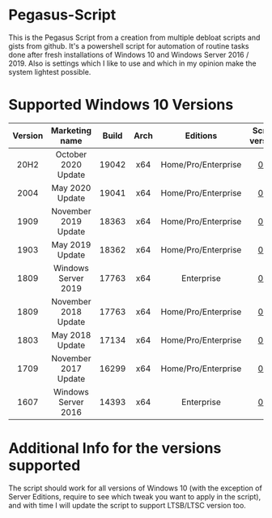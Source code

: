 # Pegasus-Script
This is the Pegasus Script from a creation from multiple debloat scripts and gists from github. It's a powershell script for automation of routine tasks done after fresh installations of Windows 10 and Windows Server 2016 / 2019. Also is settings which I like to use and which in my opinion make the system lightest possible.

# Supported Windows 10 Versions

|Version|    Marketing name   | Build | Arch |      Editions     | Script version |
|:-----:|:-------------------:|:-----:|:----:|:-----------------:|:--------------:|
| 20H2  | October 2020 Update | 19042 |  x64 |Home/Pro/Enterprise|[0.1](https://github.com/dennyamarojr/Pegasus-Script/releases/latest)|
| 2004  |   May 2020 Update   | 19041 |  x64 |Home/Pro/Enterprise|[0.1](https://github.com/dennyamarojr/Pegasus-Script/releases/latest)|
| 1909  | November 2019 Update | 18363 |  x64 |Home/Pro/Enterprise|[0.1](https://github.com/dennyamarojr/Pegasus-Script/releases/latest)|
| 1903  |   May 2019 Update   | 18362 |  x64 |Home/Pro/Enterprise|[0.1](https://github.com/dennyamarojr/Pegasus-Script/releases/latest)|
| 1809  | Windows Server 2019 | 17763 |  x64 |Enterprise|[0.1](https://github.com/dennyamarojr/Pegasus-Script/releases/latest)|
| 1809  | November 2018 Update | 17763 |  x64 |Home/Pro/Enterprise|[0.1](https://github.com/dennyamarojr/Pegasus-Script/releases/latest)|
| 1803  |   May 2018 Update   | 17134 |  x64 |Home/Pro/Enterprise|[0.1](https://github.com/dennyamarojr/Pegasus-Script/releases/latest)|
| 1709  | November 2017 Update   | 16299 |  x64 |Home/Pro/Enterprise|[0.1](https://github.com/dennyamarojr/Pegasus-Script/releases/latest)|
| 1607  | Windows Server 2016   | 14393 |  x64 |Enterprise|[0.1](https://github.com/dennyamarojr/Pegasus-Script/releases/latest)|

# Additional Info for the versions supported
The script should work for all versions of Windows 10 (with the exception of Server Editions, require to see which tweak you want to apply in the script), and with time I will update the script to support LTSB/LTSC version too.
